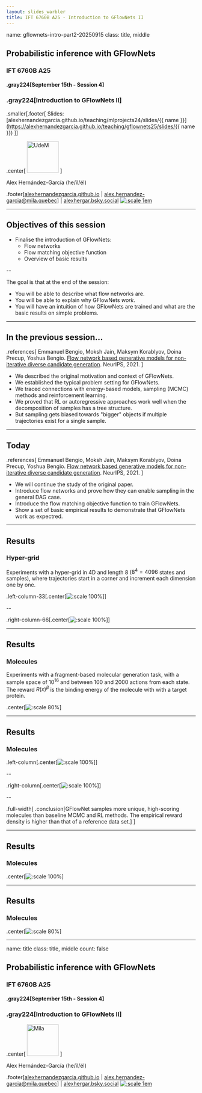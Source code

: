 ```yaml
---
layout: slides_warbler
title: IFT 6760B A25 - Introduction to GFlowNets II
---
```


name: gflownets-intro-part2-20250915
class: title, middle

## Probabilistic inference with GFlowNets
### IFT 6760B A25

#### .gray224[September 15th - Session 4]
### .gray224[Introduction to GFlowNets II]

.smaller[.footer[
Slides: [alexhernandezgarcia.github.io/teaching/mlprojects24/slides/{{ name }}](https://alexhernandezgarcia.github.io/teaching/gflownets25/slides/{{ name }})
]]

.center[
<a href="http://www.umontreal.ca/"><img src="../../../assets/images/slides/logos/udem-white.png" alt="UdeM" style="height: 6em"></a>
]

Alex Hernández-García (he/il/él)

.footer[[alexhernandezgarcia.github.io](https://alexhernandezgarcia.github.io/) | [alex.hernandez-garcia@mila.quebec](mailto:alex.hernandez-garcia@mila.quebec)] | [alexhergar.bsky.social](https://bsky.app/profile/alexhergar.bsky.social) [![:scale 1em](../../../assets/images/slides/misc/bluesky.png)](https://bsky.app/profile/alexhergar.bsky.social)<br>

---

## Objectives of this session

- Finalise the introduction of GFlowNets:
    - Flow networks
    - Flow matching objective function
    - Overview of basic results

--

The goal is that at the end of the session:
- You will be able to describe what flow networks are.
- You will be able to explain why GFlowNets _work_.
- You will have an intuition of how GFlowNets are trained and what are the basic results on simple problems.

---

## In the previous session...

.references[
Emmanuel Bengio, Moksh Jain, Maksym Korablyov, Doina Precup, Yoshua Bengio. [Flow network based generative models for non-iterative diverse candidate generation](https://arxiv.org/abs/2106.04399). NeurIPS, 2021.
]

- We described the original motivation and context of GFlowNets.
- We established the typical problem setting for GFlowNets.
- We traced connections with energy-based models, sampling (MCMC) methods and reinforcement learning.
- We proved that RL or autoregressive approaches work well when the decomposition of samples has a tree structure.
- But sampling gets biased towards "bigger" objects if multiple trajectories exist for a single sample.

---

## Today

.references[
Emmanuel Bengio, Moksh Jain, Maksym Korablyov, Doina Precup, Yoshua Bengio. [Flow network based generative models for non-iterative diverse candidate generation](https://arxiv.org/abs/2106.04399). NeurIPS, 2021.
]

- We will continue the study of the original paper.
- Introduce flow networks and prove how they can enable sampling in the general DAG case.
- Introduce the flow matching objective function to train GFlowNets.
- Show a set of basic empirical results to demonstrate that GFlowNets work as expectred.

---

## Results
### Hyper-grid

Experiments with a hyper-grid in 4D and length 8 ($8^4 = 4096$ states and samples), where trajectories start in a corner and increment each dimension one by one.


.left-column-33[.center[![:scale 100%](../../../assets/images/teaching/gflownets/gfn-intro/grid_reward.png)]]

--

.right-column-66[.center[![:scale 100%](../../../assets/images/teaching/gflownets/gfn-intro/grid_states_visited.png)]]

---

## Results
### Molecules

Experiments with a fragment-based molecular generation task, with a sample space of $10^16$ and between 100 and 2000 actions from each state. The reward $R(x)^{\beta}$ is the binding energy of the molecule with with a target protein.

.center[![:scale 80%](../../../assets/images/teaching/gflownets/gfn-intro/molecules_fragments.png)]

---

## Results
### Molecules

.left-column[.center[![:scale 100%](../../../assets/images/teaching/gflownets/gfn-intro/molecules_samples_visited.png)]]

--

.right-column[.center[![:scale 100%](../../../assets/images/teaching/gflownets/gfn-intro/mols_empirical_density_rewards.png)]]

--

.full-width[
.conclusion[GFlowNet samples more unique, high-scoring molecules than baseline MCMC and RL methods. The empirical reward density is higher than that of a reference data set.]
]

---

## Results
### Molecules

.center[![:scale 100%](../../../assets/images/teaching/gflownets/gfn-intro/molecules_modes_diversity.png)]

---

## Results
### Molecules

.center[![:scale 80%](../../../assets/images/teaching/gflownets/gfn-intro/molecules_training_curves.png)]

---

name: title
class: title, middle
count: false

## Probabilistic inference with GFlowNets
### IFT 6760B A25

#### .gray224[September 15th - Session 4]
### .gray224[Introduction to GFlowNets II]

.center[
<a href="http://www.umontreal.ca/"><img src="../../../assets/images/slides/logos/udem-white.png" alt="Mila" style="height: 6em"></a>
]

Alex Hernández-García (he/il/él)

.footer[[alexhernandezgarcia.github.io](https://alexhernandezgarcia.github.io/) | [alex.hernandez-garcia@mila.quebec](mailto:alex.hernandez-garcia@mila.quebec)] | [alexhergar.bsky.social](https://bsky.app/profile/alexhergar.bsky.social) [![:scale 1em](../../../assets/images/slides/misc/bluesky.png)](https://bsky.app/profile/alexhergar.bsky.social)<br>

